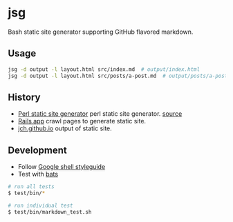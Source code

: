 # jsg

Bash static site generator supporting GitHub flavored markdown.

## Usage

```sh
jsg -d output -l layout.html src/index.md  # output/index.html
jsg -d output -l layout.html src/posts/a-post.md  # output/posts/a-post.md
```
## History

* [Perl static site generator](http://jch.github.io/articles/2008/01/27/flaco-blog.html) perl static site generator. [source](https://github.com/jch/blog)
* [Rails app](https://github.com/jch/whatcodecraves.com) crawl pages to generate static site.
* [jch.github.io](https://github.com/jch/jch.github.io) output of static site.

## Development

* Follow [Google shell styleguide](https://google.github.io/styleguide/shell.xml)
* Test with [bats](https://github.com/sstephenson/bats)

```sh
# run all tests
$ test/bin/*

# run individual test
$ test/bin/markdown_test.sh
```
